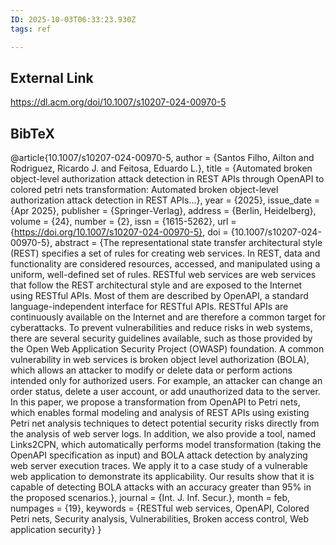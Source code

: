 ```yaml
---
ID: 2025-10-03T06:33:23.930Z
tags: ref

---
```

## External Link

https://dl.acm.org/doi/10.1007/s10207-024-00970-5

## BibTeX

@article{10.1007/s10207-024-00970-5, author = {Santos Filho, Ailton and Rodriguez, Ricardo J. and Feitosa, Eduardo L.}, title = {Automated broken object-level authorization attack detection in REST APIs through OpenAPI to colored petri nets transformation: Automated broken object-level authorization attack detection in REST APIs...}, year = {2025}, issue_date = {Apr 2025}, publisher = {Springer-Verlag}, address = {Berlin, Heidelberg}, volume = {24}, number = {2}, issn = {1615-5262}, url = {https://doi.org/10.1007/s10207-024-00970-5}, doi = {10.1007/s10207-024-00970-5}, abstract = {The representational state transfer architectural style (REST) specifies a set of rules for creating web services. In REST, data and functionality are considered resources, accessed, and manipulated using a uniform, well-defined set of rules. RESTful web services are web services that follow the REST architectural style and are exposed to the Internet using RESTful APIs. Most of them are described by OpenAPI, a standard language-independent interface for RESTful APIs. RESTful APIs are continuously available on the Internet and are therefore a common target for cyberattacks. To prevent vulnerabilities and reduce risks in web systems, there are several security guidelines available, such as those provided by the Open Web Application Security Project (OWASP) foundation. A common vulnerability in web services is broken object level authorization (BOLA), which allows an attacker to modify or delete data or perform actions intended only for authorized users. For example, an attacker can change an order status, delete a user account, or add unauthorized data to the server. In this paper, we propose a transformation from OpenAPI to Petri nets, which enables formal modeling and analysis of REST APIs using existing Petri net analysis techniques to detect potential security risks directly from the analysis of web server logs. In addition, we also provide a tool, named Links2CPN, which automatically performs model transformation (taking the OpenAPI specification as input) and BOLA attack detection by analyzing web server execution traces. We apply it to a case study of a vulnerable web application to demonstrate its applicability. Our results show that it is capable of detecting BOLA attacks with an accuracy greater than 95\% in the proposed scenarios.}, journal = {Int. J. Inf. Secur.}, month = feb, numpages = {19}, keywords = {RESTful web services, OpenAPI, Colored Petri nets, Security analysis, Vulnerabilities, Broken access control, Web application security} }
